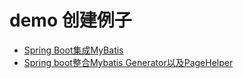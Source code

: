 # demo 创建例子

- [Spring Boot集成MyBatis](https://juejin.cn/post/6994407963624472606#comment)
- [Spring boot整合Mybatis Generator以及PageHelper](https://juejin.cn/post/6844903764457947150)

